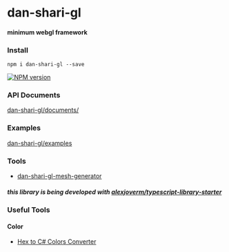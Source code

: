 # dan-shari-gl

#### minimum webgl framework

### Install

`npm i dan-shari-gl --save`

[![NPM version][dan-shari-gl-npm-image]][dan-shari-gl-npm-url]


### API Documents

[dan-shari-gl/documents/](https://kenjispecial.github.io/dan-shari-gl/documents/)

### Examples

[dan-shari-gl/examples](https://kenjispecial.github.io/dan-shari-gl/examples)

### Tools

-   [dan-shari-gl-mesh-generator](https://github.com/kenjiSpecial/dan-shari-gl-mesh-generator)

##### this library is being developed with [alexjoverm/typescript-library-starter](alexjoverm/typescript-library-starter)

[dan-shari-gl-npm-image]: https://img.shields.io/npm/v/dan-shari-gl.svg?style=flat-square
[dan-shari-gl-npm-url]: https://www.npmjs.com/package/dan-shari-gl

### Useful Tools

#### Color

- [Hex to C# Colors Converter](http://kokizzu.blogspot.com/2018/11/hex-to-c-colors-converter.html)

